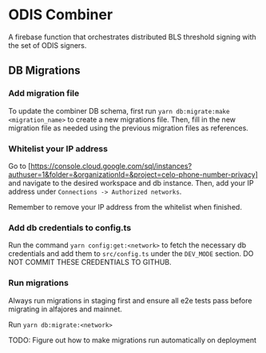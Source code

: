 # ODIS Combiner

A firebase function that orchestrates distributed BLS threshold signing with the set of ODIS signers.

## DB Migrations

### Add migration file

To update the combiner DB schema, first run `yarn db:migrate:make <migration_name>` to create a new migrations file. Then, fill in the new migration file as needed using the previous migration files as references.

### Whitelist your IP address

Go to [https://console.cloud.google.com/sql/instances?authuser=1&folder=&organizationId=&project=celo-phone-number-privacy] and navigate to the desired workspace and db instance. Then, add your IP address under `Connections -> Authorized networks`.

Remember to remove your IP address from the whitelist when finished.

### Add db credentials to config.ts

Run the command `yarn config:get:<network>` to fetch the necessary db credentials and add them to `src/config.ts` under the `DEV_MODE` section. DO NOT COMMIT THESE CREDENTIALS TO GITHUB.

### Run migrations

Always run migrations in staging first and ensure all e2e tests pass before migrating in alfajores and mainnet.

Run `yarn db:migrate:<network>`

TODO: Figure out how to make migrations run automatically on deployment
